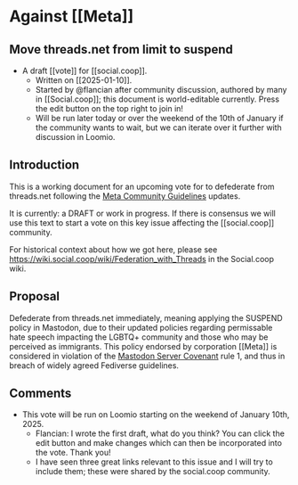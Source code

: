 # Against [[Meta]]

## Move threads.net from limit to suspend

- A draft [[vote]] for [[social.coop]].
    - Written on [[2025-01-10]].
    - Started by @flancian after community discussion, authored by many in [[Social.coop]]; this document is world-editable currently. Press the edit button on the top right to join in!
    - Will be run later today or over the weekend of the 10th of January if the community wants to wait, but we can iterate over it further with discussion in Loomio.

## Introduction

This is a working document for an upcoming vote for to defederate from threads.net following the [Meta Community Guidelines](https://opentermsarchive.org/en/memos/meta-dampens-hate-speech-policy/) updates.

It is currently: a DRAFT or work in progress. If there is consensus we will use this text to start a vote on this key issue affecting the [[social.coop]] community.

For historical context about how we got here, please see https://wiki.social.coop/wiki/Federation_with_Threads in the Social.coop wiki.
    
## Proposal
    
Defederate from threads.net immediately, meaning applying the SUSPEND policy in Mastodon, due to their updated policies regarding permissable hate speech impacting the LGBTQ+ community and those who may be perceived as immigrants. This policy endorsed by corporation [[Meta]] is considered in violation of the [Mastodon Server Covenant](https://joinmastodon.org/covenant) rule 1, and thus in breach of widely agreed Fediverse guidelines.


## Comments

- This vote will be run on Loomio starting on the weekend of January 10th, 2025.
    - Flancian: I wrote the first draft, what do you think? You can click the edit button and make changes which can then be incorporated into the vote. Thank you!
    - I have seen three great links relevant to this issue and I will try to include them; these were shared by the social.coop community.